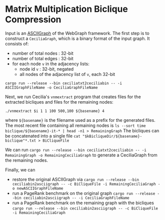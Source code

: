 # Matrix Multiplication Biclique Compression


Input is an [ASCIIGraph](https://webgraph.di.unimi.it/docs/it/unimi/dsi/webgraph/ASCIIGraph.html) of the WebGraph framework.
The first step is to construct a `CeciliaGraph`, which is a binary format of the input graph.
It consists of:

 - number of total nodes : 32-bit
 - number of total edges : 32-bit
 - for each node `v` in the adjacency lists:
   - node id `v` : 32-bit, negated
   - all nodes of the adjacency list of `v`, each 32-bit

`cargo run --release --bin ceciliatxt2ceciliabin -- -i ASCIIGraphFileName -o CeciliaGraphFileName`

Next, we run Cecilia's `vnmextract` program that creates files for the extracted bicliques and files for the remaining nodes:

`./vnmextract $i 1 1 100 500,100 ${basename} 4`

where `${basename}` is the filename used as a prefix for the generated files.
The most recent file containing all remaining nodes is `ls --sort time biclique/${basename}-it-* | head -n1 > RemainingGraph`
The bicliques can be concatenated into a single file `cat "$kBicliqueDir/${basename}-biclique"*.txt > BiCliqueFile`

We can run
`cargo run --release --bin ceciliatxt2ceciliabin -- -i RemainingGraph -o RemainingCeciliaGraph`
to generate a CeciliaGraph from the remaining nodes.

Finally, we can 
- restore the original ASCIIGraph via
 `cargo run --release --bin ceciliabin2asciigraph -- -c BiCliqueFile -i RemainingCeciliaGraph -o newASCIIGraphFileName`
- run a PageRank benchmark on the original graph
 `cargo run --release --bin ceciliabin2asciigraph -- -i CeciliaGraphFileName`
- run a PageRank benchmark on the remaining graph with the bicliques
 `cargo run --release --bin ceciliabin2asciigraph -- -c BiCliqueFile -i RemainingCeciliaGraph`
